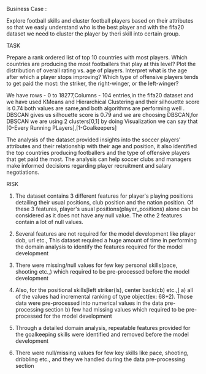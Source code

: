 Business Case :

Explore football skills and cluster football players based on their attributes so that we easly understand who is the best player and with the fifa20 dataset we need to cluster the player by theri skill into certain group.

TASK

Prepare a rank ordered list of top 10 countries with most players. Which countries are producing the most footballers that play at this level?
Plot the distribution of overall rating vs. age of players. Interpret what is the age after which a player stops improving?
Which type of offensive players tends to get paid the most: the striker, the right-winger, or the left-winger?

We have rows - 0 to 18277,Columns - 104 entries,in the fifa20 dataset and we have used KMeans and Hierarchical Clustering and their silhouette score is 0.74 both values are same,and both algorithms are performing well .
DBSCAN gives us silhouette score is 0.79 and we are choosing DBSCAN,for DBSCAN we are using 2 clusters[0,1] by doing Visualization we can say that [0-Every Running PLayers],[1-Goalkeepers]

The analysis of the dataset provided insights into the soccer players' attributes and their relationship with their age and position, 
it also identified the top countries producing footballers and the type of offensive players that get paid the most.
The analysis can help soccer clubs and managers make informed decisions regarding player recruitment and salary negotiations.



RISK


1) The dataset contains 3 different features for player's playing positions detailing their usual positions, club position and the nation position. Of these 3 features, player's usual positions(player_positions) alone can be considered as it does not have any null value. The othe 2 features contain a lot of null values.

2) Several features are not required for the model development like player dob, url etc., This dataset required a huge amount of time in performing the domain analysis to identify the features required for the model development

3) There were missing/null values for few key personal skills(pace, shooting etc.,) which required to be pre-processed before the model development

4) Also, for the positional skills[left striker(ls), center back(cb) etc.,] a) all of the values had incremental ranking of type object(ex: 68+2). Those data were pre-processed into numerical values in the data pre-processing section b) few had missing values which required to be pre-processed for the model development

5) Through a detailed domain analysis, repeatable features provided for the goalkeeping skills were identified and removed before the model development

6) There were null/missing values for few key skills like pace, shooting, dribbling etc., and they we handled during the data pre-processing section

